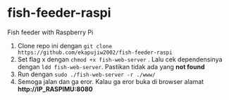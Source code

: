 # fish-feeder-raspi
Fish feeder with Raspberry Pi

1. Clone repo ini dengan `git clone https://github.com/ekapujiw2002/fish-feeder-raspi`
2. Set flag x dengan `chmod +x fish-web-server` . Lalu cek dependensinya dengan `ldd fish-web-server`. Pastikan tidak ada yang **not found**
3. Run dengan `sudo ./fish-web-server -r ./www/`
4. Semoga jalan dan ga eror. Kalau ga eror buka di browser alamat **http://IP_RASPIMU:8080**
